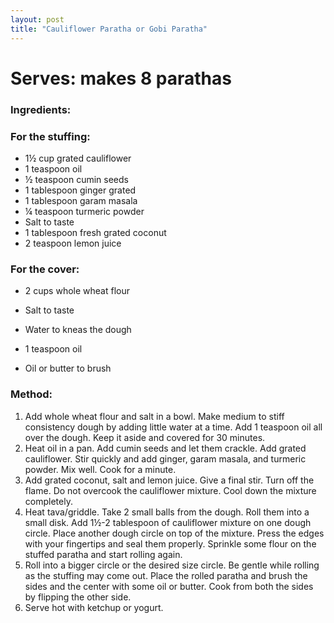 ```yaml
---
layout: post
title: "Cauliflower Paratha or Gobi Paratha"
---
```




# Serves: makes 8 parathas 

### Ingredients:

### For the stuffing:
* 1½ cup grated cauliflower
* 1 teaspoon oil
* ½ teaspoon cumin seeds
* 1 tablespoon ginger grated
* 1 tablespoon garam masala
* ¼ teaspoon turmeric powder
* Salt to taste
* 1 tablespoon fresh grated coconut
* 2 teaspoon lemon juice
### For the cover:
* 2 cups whole wheat flour
* Salt to taste
* Water to kneas the dough
* 1 teaspoon oil

* Oil or butter to brush 


### Method:
1. Add whole wheat flour and salt in a bowl. Make medium to stiff consistency dough by adding little water at a time. Add 1 teaspoon oil all over the dough. Keep it aside and covered for 30 minutes. 
2. Heat oil in a pan. Add cumin seeds and let them crackle. Add grated cauliflower. Stir quickly and add ginger, garam masala, and turmeric powder. Mix well. Cook for a minute.
3. Add grated coconut, salt and lemon juice. Give a final stir. Turn off the flame. Do not overcook the cauliflower mixture. Cool down the mixture completely. 
4. Heat tava/griddle. Take 2 small balls from the dough. Roll them into a small disk. 
Add 1½-2 tablespoon of cauliflower mixture on one dough circle. Place another dough circle on top of the mixture. Press the edges with your fingertips and seal them properly. Sprinkle some flour on the stuffed paratha and start rolling again. 
5. Roll into a bigger circle or the desired size circle. Be gentle while rolling as the stuffing may come out. Place the rolled paratha and brush the sides and the center with some oil or butter. Cook from both the sides by flipping the other side. 
8. Serve hot with ketchup or yogurt.